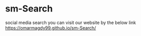 # sm-Search
social media search 
you can visit our website by the below link
https://omarmagdy99.github.io/sm-Search/
